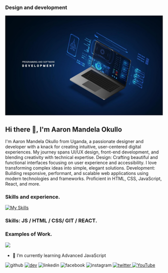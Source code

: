 ### Design and development
![Design and development](https://github.com/Aaron-Mandela-Okullo/Aaron-Mandela-Okullo/blob/main/banner.jpg)
## Hi there 👋, I'm Aaron Mandela Okullo

  I'm Aaron Mandela Okullo from Uganda, a passionate designer and developer with a knack for creating intuitive, user-centered digital experiences. My journey spans UI/UX design, front-end development, and blending creativity with technical expertise.
Design: Crafting beautiful and functional interfaces focusing on user experience and accessibility. I love transforming complex ideas into simple, elegant solutions.
Development: Building responsive, performant, and scalable web applications using modern technologies and frameworks. Proficient in HTML, CSS, JavaScript, React, and more.

### Skills and experience.
 [![My Skills](https://skillicons.dev/icons?i=js,html,css,git,react)](https://skillicons.dev)


### Skills:  JS / HTML / CSS/ GIT / REACT.

### Examples of Work.
<img src="https://github.com/adriantwarog/adriantwarog/blob/master/covid19.gif" width="230" />


- 🌱 I’m currently learning Advanced JavaScript   


<img src='https://cdn.jsdelivr.net/npm/simple-icons@3.0.1/icons/github.svg' alt='github' height='40'>  [<img src='https://cdn.jsdelivr.net/npm/simple-icons@3.0.1/icons/dev-dot-to.svg' alt='dev' height='40'>](https://dev.to/Aaron-Mandela-Okullo/Aaron)  <img src='https://cdn.jsdelivr.net/npm/simple-icons@3.0.1/icons/linkedin.svg' alt='linkedin' height='40'>  <img src='https://cdn.jsdelivr.net/npm/simple-icons@3.0.1/icons/facebook.svg' alt='facebook' height='40'>  <img src='https://cdn.jsdelivr.net/npm/simple-icons@3.0.1/icons/instagram.svg' alt='instagram' height='40'>  [<img src='https://cdn.jsdelivr.net/npm/simple-icons@3.0.1/icons/twitter.svg' alt='twitter' height='40'>  <img src='https://cdn.jsdelivr.net/npm/simple-icons@3.0.1/icons/youtube.svg' alt='YouTube' height='40'>](https://www.youtube.com/channel/LY2BQLOs9CsuHXEWRq_qdg)  













